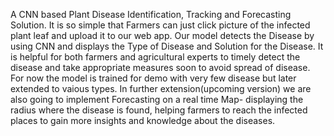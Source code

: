 A CNN based Plant Disease Identification, Tracking and Forecasting Solution. 
It is so simple that Farmers can just click picture of the infected plant leaf and upload it to our web app. 
Our model detects the Disease by using CNN and displays the Type of Disease and Solution for the Disease. 
It is helpful for both farmers and agricultural experts to timely detect the disease and take appropriate measures soon to avoid spread of disease. 
For now the model is trained for demo with very few disease but later extended to vaious types. 
In further extension(upcoming version) we are also going to implement Forecasting on a real time Map- displaying the radius where the disease is found, helping farmers to reach the infected places to gain more insights and knowledge about the diseases.
